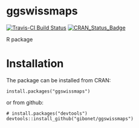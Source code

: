 # ggswissmaps

[![Travis-CI Build Status](https://travis-ci.org/gibonet/ggswissmaps.svg?branch=master)](https://travis-ci.org/gibonet/ggswissmaps) [![CRAN\_Status\_Badge](http://www.r-pkg.org/badges/version/ggswissmaps)](http://cran.r-project.org/package=ggswissmaps)


R package


# Installation

The package can be installed from CRAN:

```
install.packages("ggswissmaps")
```

or from github:

```
# install.packages("devtools")
devtools::install_github("gibonet/ggswissmaps")
```

